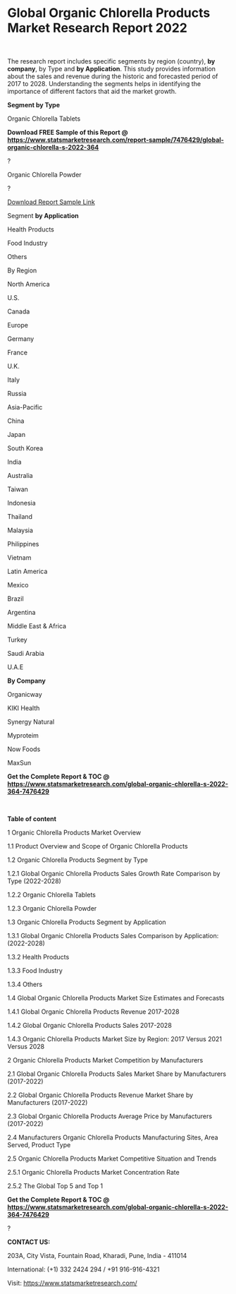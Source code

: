 <h1>Global Organic Chlorella Products Market Research Report 2022</h1><br/><p>The research report includes specific segments by region (country), <strong>by company</strong>, by Type and <strong>by Application</strong>. This study provides information about the sales and revenue during the historic and forecasted period of 2017 to 2028. Understanding the segments helps in identifying the importance of different factors that aid the market growth.</p>
 
 
 
 <p><strong>Segment by Type</strong></p>
 
 
 
 <p>Organic Chlorella Tablets</p>
 
 
 
 <div><b>Download FREE Sample of this Report @ <a href="https://www.statsmarketresearch.com/download-free-sample/7476429/global-organic-chlorella-s-2022-364">https://www.statsmarketresearch.com/report-sample/7476429/global-organic-chlorella-s-2022-364</a></b></div>
 
 
 
 <p>? </p>
 
 
 
 <p>Organic Chlorella Powder</p>
 
 
 
 <p>? </p>
 
 
 
 <p><a href="https://www.statsmarketresearch.com/download-free-sample/7476429/global-organic-chlorella-s-2022-364">Download Report Sample Link</a></p>
 
 
 
 <p>Segment <strong>by Application</strong></p>
 
 
 
 <p>Health Products</p>
 
 
 
 <p>Food Industry</p>
 
 
 
 <p>Others</p>
 
 
 
 <p>By Region</p>
 
 
 
 <p>North America</p>
 
 
 
 <p>U.S.</p>
 
 
 
 <p>Canada</p>
 
 
 
 <p>Europe</p>
 
 
 
 <p>Germany</p>
 
 
 
 <p>France</p>
 
 
 
 <p>U.K.</p>
 
 
 
 <p>Italy</p>
 
 
 
 <p>Russia</p>
 
 
 
 <p>Asia-Pacific</p>
 
 
 
 <p>China</p>
 
 
 
 <p>Japan</p>
 
 
 
 <p>South Korea</p>
 
 
 
 <p>India</p>
 
 
 
 <p>Australia</p>
 
 
 
 <p>Taiwan</p>
 
 
 
 <p>Indonesia</p>
 
 
 
 <p>Thailand</p>
 
 
 
 <p>Malaysia</p>
 
 
 
 <p>Philippines</p>
 
 
 
 <p>Vietnam</p>
 
 
 
 <p>Latin America</p>
 
 
 
 <p>Mexico</p>
 
 
 
 <p>Brazil</p>
 
 
 
 <p>Argentina</p>
 
 
 
 <p>Middle East & Africa</p>
 
 
 
 <p>Turkey</p>
 
 
 
 <p>Saudi Arabia</p>
 
 
 
 <p>U.A.E</p>
 
 
 
 <p><strong>By Company</strong></p>
 
 
 
 <p>Organicway</p>
 
 
 
 <p>KIKI Health</p>
 
 
 
 <p>Synergy Natural</p>
 
 
 
 <p>Myproteim</p>
 
 
 
 <p>Now Foods</p>
 
 
 
 <p>MaxSun</p>
 
 
 
 <div><b>Get the Complete Report & TOC @ <a href="https://www.statsmarketresearch.com/global-organic-chlorella-s-2022-364-7476429">https://www.statsmarketresearch.com/global-organic-chlorella-s-2022-364-7476429</a></b></div>
 
 
 
 <p><br />
 
 <b>Table of content</b></p>
 
 
 
 <p>1 Organic Chlorella Products Market Overview<br />
 
 1.1 Product Overview and Scope of Organic Chlorella Products<br />
 
 1.2 Organic Chlorella Products Segment by Type<br />
 
 1.2.1 Global Organic Chlorella Products Sales Growth Rate Comparison by Type (2022-2028)<br />
 
 1.2.2 Organic Chlorella Tablets<br />
 
 1.2.3 Organic Chlorella Powder<br />
 
 1.3 Organic Chlorella Products Segment by Application<br />
 
 1.3.1 Global Organic Chlorella Products Sales Comparison by Application: (2022-2028)<br />
 
 1.3.2 Health Products<br />
 
 1.3.3 Food Industry<br />
 
 1.3.4 Others<br />
 
 1.4 Global Organic Chlorella Products Market Size Estimates and Forecasts<br />
 
 1.4.1 Global Organic Chlorella Products Revenue 2017-2028<br />
 
 1.4.2 Global Organic Chlorella Products Sales 2017-2028<br />
 
 1.4.3 Organic Chlorella Products Market Size by Region: 2017 Versus 2021 Versus 2028<br />
 
 2 Organic Chlorella Products Market Competition by Manufacturers<br />
 
 2.1 Global Organic Chlorella Products Sales Market Share by Manufacturers (2017-2022)<br />
 
 2.2 Global Organic Chlorella Products Revenue Market Share by Manufacturers (2017-2022)<br />
 
 2.3 Global Organic Chlorella Products Average Price by Manufacturers (2017-2022)<br />
 
 2.4 Manufacturers Organic Chlorella Products Manufacturing Sites, Area Served, Product Type<br />
 
 2.5 Organic Chlorella Products Market Competitive Situation and Trends<br />
 
 2.5.1 Organic Chlorella Products Market Concentration Rate<br />
 
 2.5.2 The Global Top 5 and Top 1</p>
 
 
 
 <div><b>Get the Complete Report & TOC @ <a href="https://www.statsmarketresearch.com/global-organic-chlorella-s-2022-364-7476429">https://www.statsmarketresearch.com/global-organic-chlorella-s-2022-364-7476429</a></b></div>
 
 
 
 <p>? </p>
 
 
 
 <p><b>CONTACT US:</b><br />
 
 203A, City Vista, Fountain Road, Kharadi, Pune, India - 411014<br />
 
 International: (+1) 332 2424 294 / +91 916-916-4321<br />
 
 Visit: <a href="https://www.statsmarketresearch.com/">https://www.statsmarketresearch.com/</a></p>